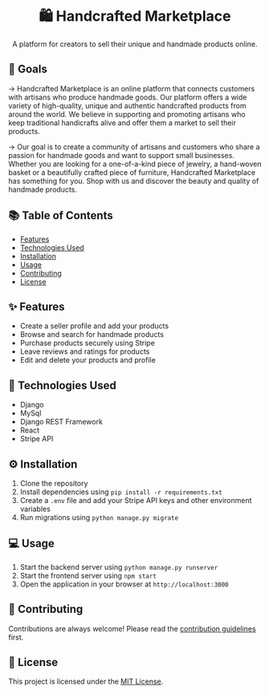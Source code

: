<h1 align="center">🛍️ Handcrafted Marketplace</h1>

<p align="center">
  A platform for creators to sell their unique and handmade products online.
</p>

## 🎯 Goals
→ Handcrafted Marketplace is an online platform that connects customers with artisans who produce handmade goods. Our platform offers a wide variety of high-quality, unique and authentic handcrafted products from around the world. We believe in supporting and promoting artisans who keep traditional handicrafts alive and offer them a market to sell their products.

→ Our goal is to create a community of artisans and customers who share a passion for handmade goods and want to support small businesses. Whether you are looking for a one-of-a-kind piece of jewelry, a hand-woven basket or a beautifully crafted piece of furniture, Handcrafted Marketplace has something for you. Shop with us and discover the beauty and quality of handmade products.


## 📚 Table of Contents

- [Features](#-features)
- [Technologies Used](#-technologies-used)
- [Installation](#-installation)
- [Usage](#-usage)
- [Contributing](#-contributing)
- [License](#-license)

## ✨ Features

- Create a seller profile and add your products
- Browse and search for handmade products
- Purchase products securely using Stripe
- Leave reviews and ratings for products
- Edit and delete your products and profile

## 🚀 Technologies Used

- Django
- MySql
- Django REST Framework
- React
- Stripe API

## ⚙️ Installation

1. Clone the repository
2. Install dependencies using `pip install -r requirements.txt`
3. Create a `.env` file and add your Stripe API keys and other environment variables
4. Run migrations using `python manage.py migrate`

## 💻 Usage

1. Start the backend server using `python manage.py runserver`
2. Start the frontend server using `npm start`
3. Open the application in your browser at `http://localhost:3000`

## 👥 Contributing

Contributions are always welcome! Please read the [contribution guidelines](CONTRIBUTING.md) first.

## 📝 License

This project is licensed under the [MIT License](LICENSE).
